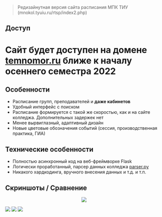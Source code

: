 > Редизайнутная версия сайта расписания МПК ТИУ (mnokol.tyuiu.ru/rtsp/index2.php)


## Доступ

# Сайт будет доступен на домене [temnomor.ru](https://temnomor.ru) ближе к началу осеннего семестра 2022


## Особенности

* Расписание групп, преподавателей и <strong>даже кабинетов</strong>
* Удобный интерфейс с поиском
* Расписание формируется с такой же скоростью, как и на сайте колледжа. Дополнительных задержек нет
* Менее вырвиглазный, адаптивный дизайн
* Новые цветовые обозначения событий (сессия, производственная практика, ГИА)


## Технические особенности

* Полностью асинхронный код на веб-фреймворке Flask
* Логически проработанный, парсер данных колледжа [parser.py](https://github.com/ConfirmedPlayer/mnokol_tyuiu.schedule_redesign/blob/master/additional/parser.py)
* Никакого хардкодинга, вручного внесения данных и т.д. и т.п.


## Скриншоты / Сравнение

<p align="center">
  <img src="https://raw.githubusercontent.com/ConfirmedPlayer/ConfirmedPlayer/master/sources/mnokol_tyuiu.schedule_redesign/showcase.gif"/>
</p>
<img src="https://raw.githubusercontent.com/ConfirmedPlayer/ConfirmedPlayer/master/sources/mnokol_tyuiu.schedule_redesign/comparison.png"/>
<img src="https://raw.githubusercontent.com/ConfirmedPlayer/ConfirmedPlayer/master/sources/mnokol_tyuiu.schedule_redesign/session_showcase.jpg"/>
<img src="https://raw.githubusercontent.com/ConfirmedPlayer/ConfirmedPlayer/master/sources/mnokol_tyuiu.schedule_redesign/default.png"/>
